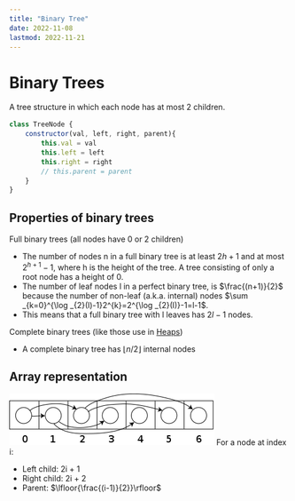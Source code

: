 ```yaml
---
title: "Binary Tree"
date: 2022-11-08
lastmod: 2022-11-21
---
```

# Binary Trees
A tree structure in which each node has at most 2 children.
```javascript
class TreeNode {
	constructor(val, left, right, parent){
		this.val = val
		this.left = left
		this.right = right
		// this.parent = parent
	}
}
```
## Properties of binary trees
Full binary trees (all nodes have 0 or 2 children)
- The number of nodes n in a full binary tree is at least $2h+1$ and at most $2^{h+1}-1$, where h is the height of the tree. A tree consisting of only a root node has a height of 0.
- The number of leaf nodes l in a perfect binary tree, is $\frac{(n+1)}{2}$ because the number of non-leaf (a.k.a. internal) nodes $\sum _{k=0}^{\log _{2}(l)-1}2^{k}=2^{\log _{2}(l)}-1=l-1$.
- This means that a full binary tree with l leaves has $2l-1$ nodes.

Complete binary trees (like those use in [Heaps](Notes/Heaps.md))
- A complete binary tree  has $\lfloor n/2 \rfloor$ internal nodes

## Array representation
![Pasted image 20220712155952](Pics/Pasted%20image%2020220712155952.png)
For a node at index i:
- Left child: 2i + 1
- Right child: 2i + 2
- Parent: $\lfloor{\frac{(i-1)}{2}}\rfloor$
